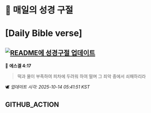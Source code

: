 # 🙏 매일의 성경 구절
# [Daily Bible verse]
## [![README에 성경구절 업데이트](https://github.com/DONGSUKA/first_test/actions/workflows/update-readme-bible.yml/badge.svg)](https://github.com/DONGSUKA/first_test/actions/workflows/update-readme-bible.yml)
<!-- START_BIBLE_VERSE -->
📖 **에스겔 4:17**
> 떡과 물이 부족하여 피차에 두려워 하여 떨며 그 죄악 중에서 쇠패하리라

🕊️ _업데이트 시각: 2025-10-14 05:41:51 KST_
  <!-- END_BIBLE_VERSE -->
## GITHUB_ACTION
